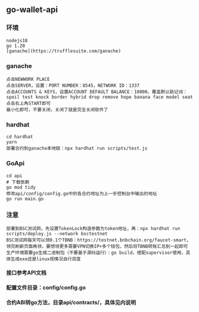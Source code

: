 go-wallet-api
---

### 环境
```
nodejs18
go 1.20
[ganache](https://trufflesuite.com/ganache)
```

### ganache
```
点击NEWWORK PLACE
点击SERVER，设置：PORT NUMBER：8545，NETWORK ID：1337
点击ACCOUNTS & KEYS，设置ACCOUNT DEFAULT BALANCE：10000，覆盖默认助记词：spoil test knock border hybrid drop remove hope banana face model seat
点击右上角START即可
最小化即可，不要关闭，关闭了就是完全关闭软件了
```

### hardhat
```
cd hardhat
yarn
部署合约到ganache本地链：npx hardhat run scripts/test.js
```

### GoApi
```
cd api
# 下载依赖
go mod tidy
修改api/config/config.go中的各合约地址为上一步控制台中输出的地址
go run main.go
```

### 注意
```
部署到BSC测试网，先设置TokenLock构造参数为token地址，再：npx hardhat run scripts/deploy.js --network bsctestnet
BSC测试网每天可以领0.1个TBNB：https://testnet.bnbchain.org/faucet-smart，领完刷新页面再领，要想领更多需要VPN切换IP+多个钱包，然后将TBNB转账汇总到一起即可
生产环境需要go生成二进制包（不要基于源码运行）：go build，搭配supervisor使用，具体生成exe还是linux视情况自行百度
```

#### 接口参考API文档
#### 配置文件目录：config/config.go
#### 合约ABI转go方法，目录api/contracts/，具体见内说明
